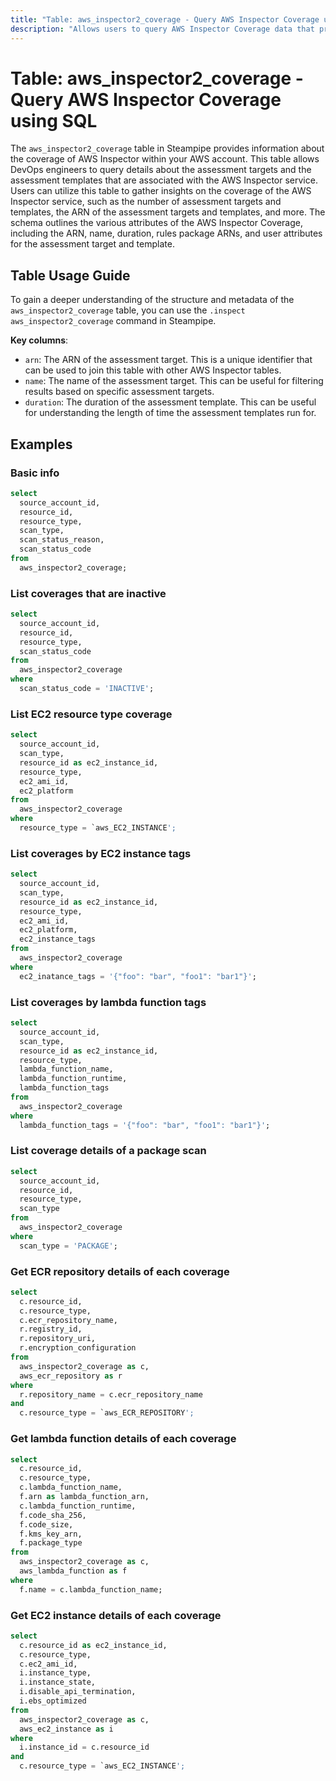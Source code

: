 ```yaml
---
title: "Table: aws_inspector2_coverage - Query AWS Inspector Coverage using SQL"
description: "Allows users to query AWS Inspector Coverage data that provides details on the assessment targets and the assessment templates that are associated with the AWS Inspector service."
---
```


# Table: aws_inspector2_coverage - Query AWS Inspector Coverage using SQL

The `aws_inspector2_coverage` table in Steampipe provides information about the coverage of AWS Inspector within your AWS account. This table allows DevOps engineers to query details about the assessment targets and the assessment templates that are associated with the AWS Inspector service. Users can utilize this table to gather insights on the coverage of the AWS Inspector service, such as the number of assessment targets and templates, the ARN of the assessment targets and templates, and more. The schema outlines the various attributes of the AWS Inspector Coverage, including the ARN, name, duration, rules package ARNs, and user attributes for the assessment target and template.

## Table Usage Guide

To gain a deeper understanding of the structure and metadata of the `aws_inspector2_coverage` table, you can use the `.inspect aws_inspector2_coverage` command in Steampipe.

**Key columns**:

- `arn`: The ARN of the assessment target. This is a unique identifier that can be used to join this table with other AWS Inspector tables.
- `name`: The name of the assessment target. This can be useful for filtering results based on specific assessment targets.
- `duration`: The duration of the assessment template. This can be useful for understanding the length of time the assessment templates run for.

## Examples

### Basic info

```sql
select
  source_account_id,
  resource_id,
  resource_type,
  scan_type,
  scan_status_reason,
  scan_status_code
from
  aws_inspector2_coverage;
```

### List coverages that are inactive

```sql
select
  source_account_id,
  resource_id,
  resource_type,
  scan_status_code
from
  aws_inspector2_coverage
where
  scan_status_code = 'INACTIVE';
```

### List EC2 resource type coverage

```sql
select
  source_account_id,
  scan_type,
  resource_id as ec2_instance_id,
  resource_type,
  ec2_ami_id,
  ec2_platform
from
  aws_inspector2_coverage
where
  resource_type = `aws_EC2_INSTANCE';
```

### List coverages by EC2 instance tags

```sql
select
  source_account_id,
  scan_type,
  resource_id as ec2_instance_id,
  resource_type,
  ec2_ami_id,
  ec2_platform,
  ec2_instance_tags
from
  aws_inspector2_coverage
where
  ec2_inatance_tags = '{"foo": "bar", "foo1": "bar1"}';
```

### List coverages by lambda function tags

```sql
select
  source_account_id,
  scan_type,
  resource_id as ec2_instance_id,
  resource_type,
  lambda_function_name,
  lambda_function_runtime,
  lambda_function_tags
from
  aws_inspector2_coverage
where
  lambda_function_tags = '{"foo": "bar", "foo1": "bar1"}';
```

### List coverage details of a package scan

```sql
select
  source_account_id,
  resource_id,
  resource_type,
  scan_type
from
  aws_inspector2_coverage
where
  scan_type = 'PACKAGE';
```

### Get ECR repository details of each coverage

```sql
select
  c.resource_id,
  c.resource_type,
  c.ecr_repository_name,
  r.registry_id,
  r.repository_uri,
  r.encryption_configuration
from
  aws_inspector2_coverage as c,
  aws_ecr_repository as r
where
  r.repository_name = c.ecr_repository_name
and
  c.resource_type = `aws_ECR_REPOSITORY';
```

### Get lambda function details of each coverage

```sql
select
  c.resource_id,
  c.resource_type,
  c.lambda_function_name,
  f.arn as lambda_function_arn,
  c.lambda_function_runtime,
  f.code_sha_256,
  f.code_size,
  f.kms_key_arn,
  f.package_type
from
  aws_inspector2_coverage as c,
  aws_lambda_function as f
where
  f.name = c.lambda_function_name;
```

### Get EC2 instance details of each coverage

```sql
select
  c.resource_id as ec2_instance_id,
  c.resource_type,
  c.ec2_ami_id,
  i.instance_type,
  i.instance_state,
  i.disable_api_termination,
  i.ebs_optimized
from
  aws_inspector2_coverage as c,
  aws_ec2_instance as i
where
  i.instance_id = c.resource_id
and
  c.resource_type = `aws_EC2_INSTANCE';
```